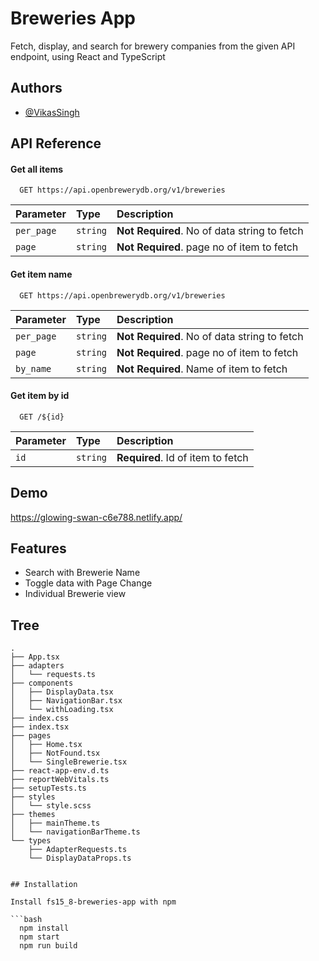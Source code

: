 
# Breweries App

Fetch, display, and search for brewery companies from the given API endpoint, using React and TypeScript

## Authors

- [@VikasSingh](https://github.com/0303vikas)

## API Reference

#### Get all items

```http
  GET https://api.openbrewerydb.org/v1/breweries
  ```
  | Parameter | Type     | Description                       |
| :-------- | :------- | :-------------------------------- |
| `per_page`| `string` | **Not Required**. No of data string to fetch |
| `page`| `string` | **Not Required**. page no of item to fetch |

#### Get item name 

```http
  GET https://api.openbrewerydb.org/v1/breweries
  ```
  | Parameter | Type     | Description                       |
| :-------- | :------- | :-------------------------------- |
| `per_page`| `string` | **Not Required**. No of data string to fetch |
| `page`| `string` | **Not Required**. page no of item to fetch |
| `by_name`| `string` | **Not Required**. Name of item to fetch |

#### Get item by id

```http
  GET /${id}
```

| Parameter | Type     | Description                       |
| :-------- | :------- | :-------------------------------- |
| `id`      | `string` | **Required**. Id of item to fetch |

## Demo

https://glowing-swan-c6e788.netlify.app/

## Features

- Search with Brewerie Name
- Toggle data with Page Change
- Individual Brewerie view

## Tree

```
.
├── App.tsx
├── adapters
│   └── requests.ts
├── components
│   ├── DisplayData.tsx
│   ├── NavigationBar.tsx
│   └── withLoading.tsx
├── index.css
├── index.tsx
├── pages
│   ├── Home.tsx
│   ├── NotFound.tsx
│   └── SingleBrewerie.tsx
├── react-app-env.d.ts
├── reportWebVitals.ts
├── setupTests.ts
├── styles
│   └── style.scss
├── themes
│   ├── mainTheme.ts
│   └── navigationBarTheme.ts
└── types
    ├── AdapterRequests.ts
    └── DisplayDataProps.ts


## Installation

Install fs15_8-breweries-app with npm 

```bash
  npm install
  npm start
  npm run build   
```
    